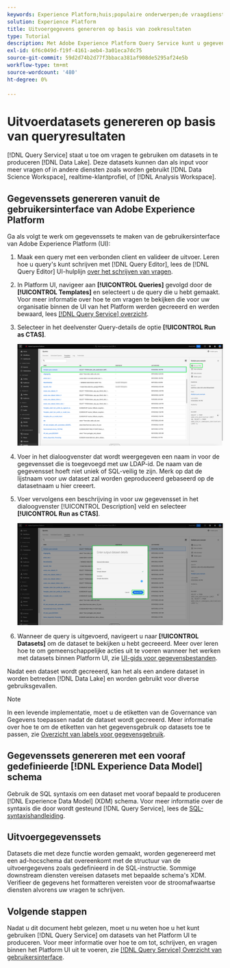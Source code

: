 ```yaml
---
keywords: Experience Platform;huis;populaire onderwerpen;de vraagdienst;de dienst van de Vraag;produceert datasets;produceert dataset;creeer dataset;
solution: Experience Platform
title: Uitvoergegevens genereren op basis van zoekresultaten
type: Tutorial
description: Met Adobe Experience Platform Query Service kunt u gegevenssets maken vanuit de gebruikersinterface. Nadat een dataset wordt gecreeerd, kan het als een andere dataset in het meer van Gegevens worden betreden en voor een verscheidenheid van gebruiksgevallen worden gebruikt.
exl-id: 6f6c049d-f19f-4161-aeb4-3a01eca7dc75
source-git-commit: 59d2d74b2d77f3bbaca381af908de5295af24e5b
workflow-type: tm+mt
source-wordcount: '480'
ht-degree: 0%

---
```


# Uitvoerdatasets genereren op basis van queryresultaten

[!DNL Query Service] staat u toe om vragen te gebruiken om datasets in te produceren [!DNL Data Lake]. Deze datasets kunnen dan als input voor meer vragen of in andere diensten zoals worden gebruikt [!DNL Data Science Workspace], realtime-klantprofiel, of [!DNL Analysis Workspace].

## Gegevenssets genereren vanuit de gebruikersinterface van Adobe Experience Platform

Ga als volgt te werk om gegevenssets te maken van de gebruikersinterface van Adobe Experience Platform (UI):

1. Maak een query met een verbonden client en valideer de uitvoer. Leren hoe u query&#39;s kunt schrijven met [!DNL Query Editor], lees de [!DNL Query Editor] UI-hulplijn [over het schrijven van vragen](./user-guide.md#writing-queries).

2. In Platform UI, navigeer aan **[!UICONTROL Queries]** gevolgd door de **[!UICONTROL Templates]** en selecteert u de query die u hebt gemaakt. Voor meer informatie over hoe te om vragen te bekijken die voor uw organisatie binnen de UI van het Platform werden gecreeerd en werden bewaard, lees [[!DNL Query Service] overzicht](./overview.md#browse).

3. Selecteer in het deelvenster Query-details de optie **[!UICONTROL Run as CTAS]**.

   ![De werkruimte Query&#39;s [!UICONTROL Templates] tabblad met Selecteren [!UICONTROL Run as CTAS] gemarkeerd.](../images/ui/create-datasets/run-as-ctas.png)

4. Voer in het dialoogvenster dat wordt weergegeven een naam in voor de gegevensset die is toegevoegd met uw LDAP-id. De naam van de gegevensset hoeft niet uniek of SQL-veilig te zijn. Merk op dat de lijstnaam voor uw dataset zal worden geproduceerd gebaseerd op de datasetnaam u hier creeert.

5. Voer vervolgens een beschrijving in voor uw gegevensset in het dialoogvenster [!UICONTROL Description] veld en selecteer **[!UICONTROL Run as CTAS]**.

   ![Het dialoogvenster Uitvoergegevensset met de gegevens van de gegevensset en [!UICONTROL Run as CTAS] gemarkeerd](../images/ui/create-datasets/run-query.png)

6. Wanneer de query is uitgevoerd, navigeert u naar **[!UICONTROL Datasets]** om de dataset te bekijken u hebt gecreeerd. Meer over leren hoe te om gemeenschappelijke acties uit te voeren wanneer het werken met datasets binnen Platform UI, zie [UI-gids voor gegevensbestanden](../../catalog/datasets/user-guide.md).

Nadat een dataset wordt gecreeerd, kan het als een andere dataset in worden betreden [!DNL Data Lake] en worden gebruikt voor diverse gebruiksgevallen.

>[!NOTE]
>
>In een levende implementatie, moet u de etiketten van de Governance van Gegevens toepassen nadat de dataset wordt gecreeerd. Meer informatie over hoe te om de etiketten van het gegevensgebruik op datasets toe te passen, zie [Overzicht van labels voor gegevensgebruik](../../data-governance/labels/overview.md).

## Gegevenssets genereren met een vooraf gedefinieerde [!DNL Experience Data Model] schema

Gebruik de SQL syntaxis om een dataset met vooraf bepaald te produceren [!DNL Experience Data Model] (XDM) schema. Voor meer informatie over de syntaxis die door wordt gesteund [!DNL Query Service], lees de [SQL-syntaxishandleiding](../sql/syntax.md#create-table-as-select).

## Uitvoergegevenssets

Datasets die met deze functie worden gemaakt, worden gegenereerd met een ad-hocschema dat overeenkomt met de structuur van de uitvoergegevens zoals gedefinieerd in de SQL-instructie. Sommige downstream diensten vereisen datasets met bepaalde schema&#39;s XDM. Verifieer de gegevens het formatteren vereisten voor de stroomafwaartse diensten alvorens uw vragen te schrijven.

## Volgende stappen

Nadat u dit document hebt gelezen, moet u nu weten hoe u het kunt gebruiken [!DNL Query Service] om datasets van het Platform UI te produceren. Voor meer informatie over hoe te om tot, schrijven, en vragen binnen het Platform UI uit te voeren, zie [[!DNL Query Service] Overzicht van gebruikersinterface](./overview.md).
